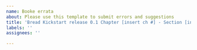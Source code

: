 ```yaml
---
name: Booke errata
about: Please use this template to submit errors and suggestions
title: 'Bread Kickstart release 0.1 Chapter [insert ch #] - Section [insert sect #]'
labels: ''
assignees: ''

---
```



